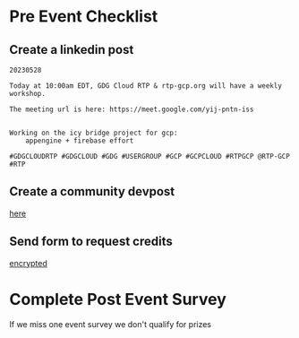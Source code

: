 # Pre Event Checklist

## Create a linkedin post

```
20230528

Today at 10:00am EDT, GDG Cloud RTP & rtp-gcp.org will have a weekly workshop.  

The meeting url is here: https://meet.google.com/yij-pntn-iss


Working on the icy bridge project for gcp:
    appengine + firebase effort

#GDGCLOUDRTP #GDGCLOUD #GDG #USERGROUP #GCP #GCPCLOUD #RTPGCP @RTP-GCP #RTP

```

## Create a community devpost

<a href="https://gdg.community.dev/gdg-cloud-rtp/">here</a>

## Send form to request credits

[encrypted](secrets/urls/README.md)

# Complete Post Event Survey

If we miss one event survey we don't qualify for prizes
